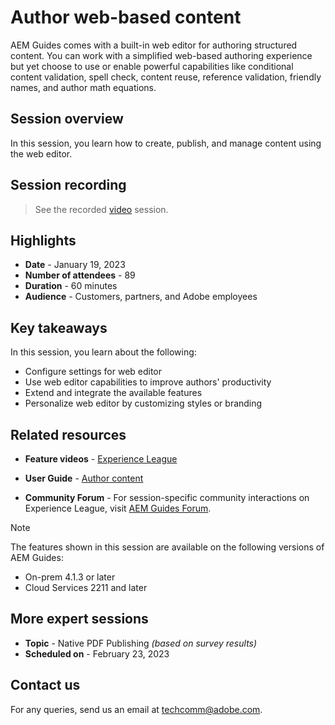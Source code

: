 # Author web-based content

AEM Guides comes with a built-in web editor for authoring structured content. You can work with a simplified web-based authoring experience but yet choose to use or enable powerful capabilities like conditional content validation, spell check, content reuse, reference validation, friendly names, and author math equations.

## Session overview

In this session, you learn how to create, publish, and manage content using the web editor.

## Session recording

>See the recorded [video](https://video.tv.adobe.com/v/3414171/dita-authoring-ccms-web-author?quality=12&learn=on) session.

## Highlights

 - **Date** - January 19, 2023 
 - **Number of attendees** - 89
 - **Duration** - 60 minutes
 - **Audience** - Customers, partners, and Adobe employees

## Key takeaways

In this session, you learn about the following:
 - Configure settings for web editor
 - Use web editor capabilities to improve authors' productivity 
 - Extend and integrate the available features 
 - Personalize web editor by customizing styles or branding
 
## Related resources 

 - **Feature videos** -  [Experience League](https://experienceleague.adobe.com/docs/experience-manager-guides-learn/videos/advanced-user-guide/overview.html?lang=en) 
 
 - **User Guide** - [Author content](https://help.adobe.com/en_US/xml-documentation-for-adobe-experience-manager/index.html#t=DXML-master-map/authoring-content.html)
 
 - **Community Forum** - For session-specific community interactions on Experience League, visit  [AEM Guides Forum](https://experienceleaguecommunities.adobe.com/t5/experience-manager-guides/bd-p/xml-documentation-discussions).

>[!NOTE]
>
> The features shown in this session are available on the following versions of AEM Guides:
> - On-prem 4.1.3 or later
> - Cloud Services 2211 and later

## More expert sessions 

 - **Topic** - Native PDF Publishing *(based on survey results)*
 - **Scheduled on** - February 23, 2023

## Contact us

For any queries, send us an email at techcomm@adobe.com.